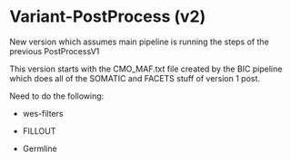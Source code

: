 # Variant-PostProcess (v2)

New version which assumes main pipeline is running the steps of the previous PostProcessV1

This version starts with the CMO_MAF.txt file created by the BIC pipeline which does all of the SOMATIC and FACETS stuff of version 1 post.

Need to do the following:

* wes-filters

* FILLOUT

* Germline
